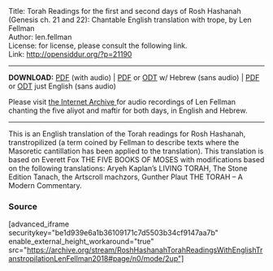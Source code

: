 <html>
<head></head>
<body>
Title: Torah Readings for the first and second days of Rosh Hashanah (Genesis ch. 21 and 22): Chantable English translation with trope, by Len Fellman<br />
Author: len.fellman<br />
License: for license, please consult the following link.<br />
Link: <a href="http://opensiddur.org/?p=21190">http://opensiddur.org/?p=21190</a>
<p />
<hr />

<style type="text/css" media="all">.printfriendly {display: none!important;}</style>

<strong>DOWNLOAD:</strong> <a href="https://opensiddur.org/wp-content/uploads/2018/08/Rosh-Hashanah-Torah-Readings-with-English-transtropilation-Hebrew-and-audio-Len-Fellman-2018.pdf">PDF</a> (with audio) | <a href="https://opensiddur.org/wp-content/uploads/2018/08/Rosh-Hashanah-Torah-Readings-with-English-transtropilation-and-Hebrew-Len-Fellman-2018.pdf">PDF</a> or <a href="https://opensiddur.org/wp-content/uploads/2018/08/Rosh-Hashanah-Torah-Readings-with-English-transtropilation-with-Hebrew-Len-Fellman-2018.odt">ODT</a> w/ Hebrew (sans audio) | <a href="https://opensiddur.org/wp-content/uploads/2018/08/Rosh-Hashanah-Torah-Readings-with-English-transtropilation-Len-Fellman-2018.pdf">PDF</a> or <a href="https://opensiddur.org/wp-content/uploads/2018/08/Rosh-Hashanah-Torah-Readings-with-English-transtropilation-Len-Fellman-2018.odt">ODT</a> just English (sans audio)

<div class="english">
Please visit <a href="https://archive.org/details/RoshHashanahTorahReadingsWithEnglishTranstropilationLenFellman2018">the Internet Archive </a>for audio recordings of Len Fellman chanting the five aliyot and maftir for both days, in English and Hebrew.
</div>

<hr />

This is an English translation of the Torah readings for Rosh Hashanah, transtropilized (a term coined by Fellman to describe texts where the Masoretic cantillation has been applied to the translation). This translation is based on Everett Fox THE FIVE BOOKS OF MOSES with modifications based on the following translations: Aryeh Kaplan’s LIVING TORAH, The Stone Edition Tanach, the Artscroll machzors, Gunther Plaut THE TORAH – A Modern Commentary.

<h3>Source</h3>

[advanced_iframe securitykey="be1d939e6a1b36109171c7d5503b34cf9147aa7b" enable_external_height_workaround="true" src="https://archive.org/stream/RoshHashanahTorahReadingsWithEnglishTranstropilationLenFellman2018#page/n0/mode/2up"]


</body>
</html>